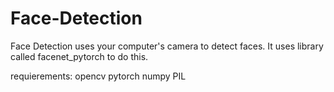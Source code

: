 # Face-Detection

Face Detection uses your computer's camera to detect faces.
It uses library called facenet_pytorch to do this.

requierements:
opencv
pytorch
numpy
PIL
